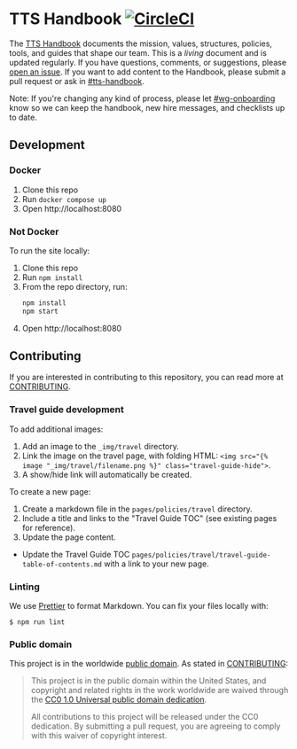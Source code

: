 # TTS Handbook [![CircleCI](https://circleci.com/gh/18F/handbook.svg?style=svg)](https://circleci.com/gh/18F/handbook)

The [TTS Handbook](https://handbook.tts.gsa.gov) documents the mission, values,
structures, policies, tools, and guides that shape our team. This is a _living_
document and is updated regularly. If you have questions, comments, or
suggestions, please [open an issue](https://github.com/18F/handbook/issues). If
you want to add content to the Handbook, please submit a pull request or ask in
[#tts-handbook](https://gsa-tts.slack.com/messages/tts-handbook).

Note: If you're changing any kind of process, please let
[#wg-onboarding](https://gsa-tts.slack.com/messages/wg-onboarding) know so we
can keep the handbook, new hire messages, and checklists up to date.

## Development

### Docker

1. Clone this repo
2. Run `docker compose up`
3. Open http://localhost:8080

### Not Docker

To run the site locally:

1. Clone this repo
2. Run `npm install`
3. From the repo directory, run:
   ```sh
   npm install
   npm start
   ```
4. Open http://localhost:8080

## Contributing

If you are interested in contributing to this repository, you can read more at
[CONTRIBUTING](CONTRIBUTING.md).

### Travel guide development

To add additional images:

1. Add an image to the `_img/travel` directory.
2. Link the image on the travel page, with folding HTML:
   `<img src="{% image "_img/travel/filename.png %}" class="travel-guide-hide">`.
3. A show/hide link will automatically be created.

To create a new page:

1. Create a markdown file in the `pages/policies/travel` directory.
1. Include a title and links to the "Travel Guide TOC" (see existing pages for
   reference).
1. Update the page content.

- Update the Travel Guide TOC
  `pages/policies/travel/travel-guide-table-of-contents.md` with a link to your
  new page.

### Linting

We use [Prettier](https://prettier.io/) to format Markdown. You can fix your
files locally with:

    $ npm run lint

### Public domain

This project is in the worldwide [public domain](LICENSE.md). As stated in
[CONTRIBUTING](https://handbook.tts.gsa.gov/contributing/):

> This project is in the public domain within the United States, and copyright
> and related rights in the work worldwide are waived through the
> [CC0 1.0 Universal public domain dedication](https://creativecommons.org/publicdomain/zero/1.0/).
>
> All contributions to this project will be released under the CC0 dedication.
> By submitting a pull request, you are agreeing to comply with this waiver of
> copyright interest.
